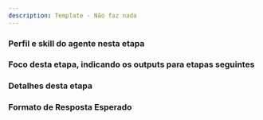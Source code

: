 ```yaml
---
description: Template - Não faz nada
---
```


### Perfil e skill do agente nesta etapa

### Foco desta etapa, indicando os outputs para etapas seguintes

### Detalhes desta etapa

### Formato de Resposta Esperado